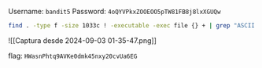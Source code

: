 Username: `bandit5`
Password: `4oQYVPkxZOOEOO5pTW81FB8j8lxXGUQw`

```bash
find . -type f -size 1033c ! -executable -exec file {} + | grep "ASCII text"
```

![[Captura desde 2024-09-03 01-35-47.png]]

flag: `HWasnPhtq9AVKe0dmk45nxy20cvUa6EG`
